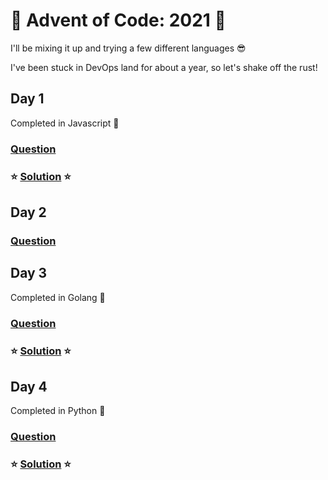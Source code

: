 # 🎄 Advent of Code: 2021 🎄

I'll be mixing it up and trying a few different languages 😎

I've been stuck in DevOps land for about a year, so let's shake off the rust!

## Day 1

Completed in Javascript 💛

### [Question](https://adventofcode.com/2021/day/1)
### ⭐ [Solution](./1) ⭐

## Day 2

### [Question](https://adventofcode.com/2021/day/2)

## Day 3

Completed in Golang 💙

### [Question](https://adventofcode.com/2021/day/3)
### ⭐ [Solution](./3) ⭐

## Day 4

Completed in Python 💛

### [Question](https://adventofcode.com/2021/day/4)

### ⭐ [Solution](./4) ⭐
